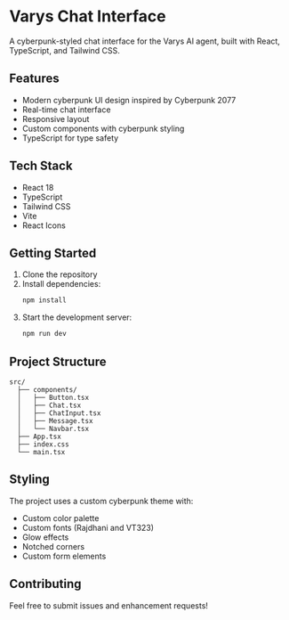 # Varys Chat Interface

A cyberpunk-styled chat interface for the Varys AI agent, built with React, TypeScript, and Tailwind CSS.

## Features

- Modern cyberpunk UI design inspired by Cyberpunk 2077
- Real-time chat interface
- Responsive layout
- Custom components with cyberpunk styling
- TypeScript for type safety

## Tech Stack

- React 18
- TypeScript
- Tailwind CSS
- Vite
- React Icons

## Getting Started

1. Clone the repository
2. Install dependencies:
   ```bash
   npm install
   ```
3. Start the development server:
   ```bash
   npm run dev
   ```

## Project Structure

```
src/
  ├── components/
  │   ├── Button.tsx
  │   ├── Chat.tsx
  │   ├── ChatInput.tsx
  │   ├── Message.tsx
  │   └── Navbar.tsx
  ├── App.tsx
  ├── index.css
  └── main.tsx
```

## Styling

The project uses a custom cyberpunk theme with:
- Custom color palette
- Custom fonts (Rajdhani and VT323)
- Glow effects
- Notched corners
- Custom form elements

## Contributing

Feel free to submit issues and enhancement requests! 